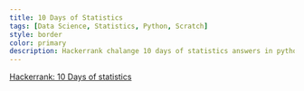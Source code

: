 ```yaml
---
title: 10 Days of Statistics
tags: [Data Science, Statistics, Python, Scratch]
style: border
color: primary
description: Hackerrank chalange 10 days of statistics answers in python.
---
```


[Hackerrank: 10 Days of statistics](https://github.com/suryapusapati/10-Days-of-Statistics-by-Hackerrank)
